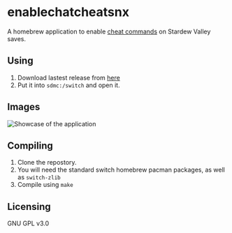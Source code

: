 # enablechatcheatsnx

A homebrew application to enable [cheat commands](https://stardewvalleywiki.com/Multiplayer#Cheat_commands) on Stardew Valley saves.

## Using

1. Download lastest release from [here](https://github.com/anotherpillow/Iridium/releases)
2. Put it into `sdmc:/switch` and open it.

## Images

![Showcase of the application](https://cdn.nest.rip/uploads/3405cb9d-9977-444b-a4e4-1face1861847.jpg)

## Compiling

1. Clone the repostory.
2. You will need the standard switch homebrew pacman packages, as well as `switch-zlib`
3. Compile using `make`

## Licensing

GNU GPL v3.0
